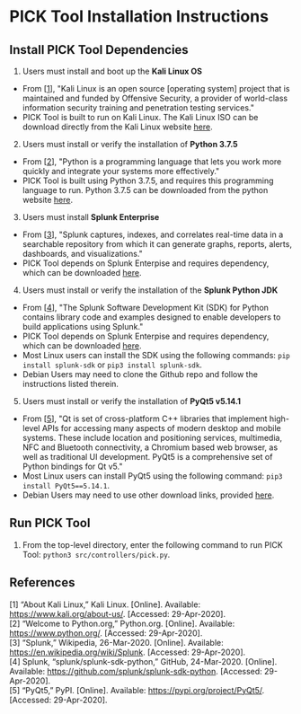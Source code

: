 # PICK Tool Installation Instructions

## Install PICK Tool Dependencies

1. Users must install and boot up the **Kali Linux OS**

 - From [[1](#references)], "Kali Linux is an open source [operating system] project that is maintained and funded by Offensive Security, a provider of world-class information security training and penetration testing services."
 - PICK Tool is built to run on Kali Linux. The Kali Linux ISO can be download directly from the Kali Linux website [here](https://www.kali.org/).

2. Users must install or verify the installation of **Python 3.7.5**

 - From [[2](#references)], "Python is a programming language that lets you work more quickly and integrate your systems more effectively."
 - PICK Tool is built using Python 3.7.5, and requires this programming language to run. Python 3.7.5 can be downloaded from the python website [here](https://www.python.org/downloads/).

3. Users must install **Splunk Enterprise**

 - From [[3](#references)], "Splunk captures, indexes, and correlates real-time data in a searchable repository from which it can generate graphs, reports, alerts, dashboards, and visualizations."
 - PICK Tool depends on Splunk Enterpise and requires dependency, which can be downloaded [here](https://www.splunk.com/en_us/download/splunk-enterprise.html).

4. Users must install or verify the installation of the **Splunk Python JDK**

 - From [[4](#references)], "The Splunk Software Development Kit (SDK) for Python contains library code and examples designed to enable developers to build applications using Splunk."
 - PICK Tool depends on Splunk Enterpise and requires dependency, which can be downloaded [here](https://www.splunk.com/en_us/download/splunk-enterprise.html).
 - Most Linux users can install the SDK using the following commands: ```pip install splunk-sdk``` or ```pip3 install splunk-sdk```.
 - Debian Users may need to clone the Github repo and follow the instructions listed therein.

5. Users must install or verify the installation of **PyQt5 v5.14.1**

 - From [[5](#references)], "Qt is set of cross-platform C++ libraries that implement high-level APIs for accessing many aspects of modern desktop and mobile systems. These include location and positioning services, multimedia, NFC and Bluetooth connectivity, a Chromium based web browser, as well as traditional UI development. PyQt5 is a comprehensive set of Python bindings for Qt v5."
 - Most Linux users can install PyQt5 using the following command: ```pip3 install PyQt5==5.14.1```.
 - Debian Users may need to use other download links, provided [here](https://pypi.org/project/PyQt5/#files).

## Run PICK Tool

1. From the top-level directory, enter the following command to run PICK Tool: ```python3 src/controllers/pick.py```.

## References

[1] “About Kali Linux,” Kali Linux. [Online]. Available: https://www.kali.org/about-us/. [Accessed: 29-Apr-2020].</br>
[2] “Welcome to Python.org,” Python.org. [Online]. Available: https://www.python.org/. [Accessed: 29-Apr-2020].</br>
[3] “Splunk,” Wikipedia, 26-Mar-2020. [Online]. Available: https://en.wikipedia.org/wiki/Splunk. [Accessed: 29-Apr-2020].</br>
[4] Splunk, “splunk/splunk-sdk-python,” GitHub, 24-Mar-2020. [Online]. Available: https://github.com/splunk/splunk-sdk-python. [Accessed: 29-Apr-2020].</br>
[5] “PyQt5,” PyPI. [Online]. Available: https://pypi.org/project/PyQt5/. [Accessed: 29-Apr-2020].
